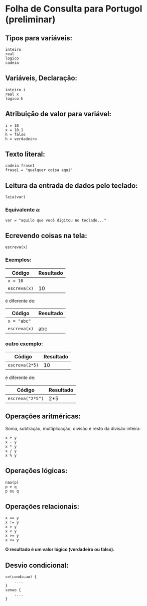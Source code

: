 Folha de Consulta para Portugol (preliminar)
============================================


## Tipos para variáveis:

```
inteiro 
real
logico
cadeia
```

## Variáveis, Declaração:

```
inteiro i
real x
logico h
```

## Atribuição de valor para variável:

```
i = 10
x = 10.1
h = falso
h = verdadeiro
```

## Texto literal:

```
cadeia frase1
frase1 = "qualquer coisa aqui"
```

## Leitura da entrada de dados pelo teclado:

```
leia(var)
```

### Equivalente a:

```
var = "aquilo que você digitou no teclado..."
```

## Ecrevendo coisas na tela:

```
escreva(x)
```

### Exemplos:

| Código            | Resultado   |
| ----------------- | ----------- |
| `x = 10`          |             |
| `escreva(x)`      | 10          |


é diferente de:

| Código            | Resultado   |
| ----------------- | ----------- |
| `x = "abc"`       |             |
| `escreva(x)`      | abc         |


### outro exemplo:

| Código              | Resultado   |
| ------------------- | ----------- |
| `escreva(2*5)`      | 10          |


é diferente de:

| Código              | Resultado   |
| ------------------- | ----------- |
| `escreva("2*5")`    | 2*5         |


## Operações aritméricas:

Soma, subtração, multiplicação, divisão e resto da divisão inteira:

```
x + y
x - y
x * y
x / y
x % y
```

## Operações lógicas:

```
nao(p)
p e q
p ou q
```

## Operações relacionais:

```
x == y
x != y
x > y
x < y
x >= y
x <= y
```

**O resultado é um valor lógico (verdadeiro ou falso).**


## Desvio condicional:

```
se(condicao) {
	....
}
senao {
	....
}
```
